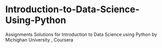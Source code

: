 # Introduction-to-Data-Science-Using-Python
Assignments Solutions for Introduction to Data Science using Python by Michighan University , Coursera

